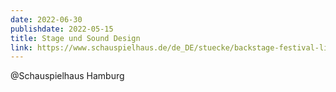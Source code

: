 ```yaml
---
date: 2022-06-30
publishdate: 2022-05-15
title: Stage und Sound Design
link: https://www.schauspielhaus.de/de_DE/stuecke/backstage-festival-limit-erreicht.1325841
---
```

@Schauspielhaus Hamburg

